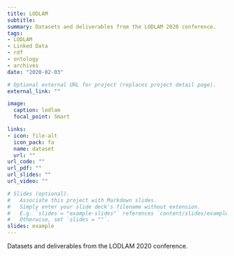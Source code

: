 ```yaml
---
title: LODLAM
subtitle: 
summary: Datasets and deliverables from the LODLAM 2020 conference.
tags:
- LODLAM
- Linked Data
- rdf
- ontology
- archives
date: "2020-02-03"

# Optional external URL for project (replaces project detail page).
external_link: ""

image:
  caption: lodlam
  focal_point: Smart

links:
- icon: file-alt
  icon_pack: fa
  name: dataset
  url: ""
url_code: ""
url_pdf: ""
url_slides: ""
url_video: ""

# Slides (optional).
#   Associate this project with Markdown slides.
#   Simply enter your slide deck's filename without extension.
#   E.g. `slides = "example-slides"` references `content/slides/example-slides.md`.
#   Otherwise, set `slides = ""`.
slides: example
---
```


Datasets and deliverables from the LODLAM 2020 conference.
